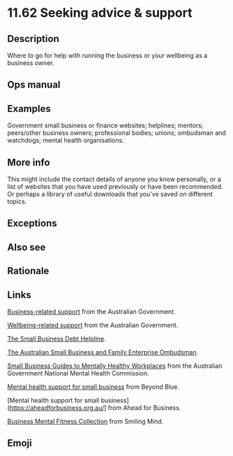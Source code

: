 # 11.62 Seeking advice & support

## Description

Where to go for help with running the business or your wellbeing as a business owner.

## Ops manual

## Examples

Government small business or finance websites; helplines; mentors; peers/other business owners; professional bodies; unions; ombudsman and watchdogs; mental health organisations.

## More info

This might include the contact details of anyone you know personally, or a list of websites that you have used previously or have been recommended. Or perhaps a library of useful downloads that you’ve saved on different topics.

## Exceptions
## Also see
## Rationale

## Links

[Business-related support](https://business.gov.au/planning/new-businesses/get-help-for-your-business) from the Australian Government.

[Wellbeing-related support](https://business.gov.au/risk-management/mental-health/mental-health-and-wellbeing-support-for-business) from the Australian Government.

[The Small Business Debt Helpline](https://sbdh.org.au/).

[The Australian Small Business and Family Enterprise Ombudsman](https://www.asbfeo.gov.au/).

[Small Business Guides to Mentally Healthy Workplaces](https://www.mentalhealthcommission.gov.au/projects/mentally-healthy-work/national-workplace-initiative/small-business-guides-mentally-healthy-workplaces) from the Australian Government National Mental Health Commission.

[Mental health support for small business](https://www.beyondblue.org.au/mental-health/work/small-business-owners-and-sole-traders) from Beyond Blue.

[Mental health support for small business](https://aheadforbusiness.org.au/] from Ahead for Business.

[Business Mental Fitness Collection](https://www.smilingmind.com.au/business-mental-fitness) from Smiling Mind.

## Emoji


